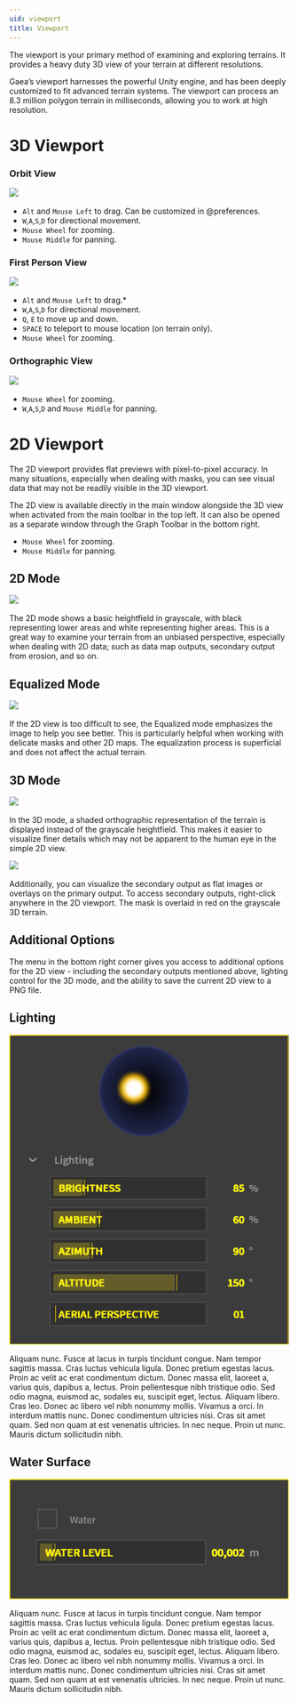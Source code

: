 ```yaml
---
uid: viewport
title: Viewport
---
```


The viewport is your primary method of examining and exploring terrains. It provides a heavy duty 3D view of your terrain at different resolutions.

Gaea’s viewport harnesses the powerful Unity engine, and has been deeply customized to fit advanced terrain systems. The viewport can process an 8.3 million polygon terrain in milliseconds, allowing you to work at high resolution.

# 3D Viewport

### Orbit View

![](/images/ui/Viewport-Orbit.jpg)

- `Alt` and `Mouse Left` to drag. Can be customized in @preferences.
- `W`,`A`,`S`,`D` for directional movement. 
- `Mouse Wheel` for zooming.
- `Mouse Middle` for panning.

### First Person View

![](/images/ui/Viewport-FPS.jpg)

- `Alt` and `Mouse Left` to drag.*
- `W`,`A`,`S`,`D` for directional movement.
- `Q`, `E` to move up and down.
- `SPACE` to teleport to mouse location (on terrain only).
- `Mouse Wheel` for zooming.

### Orthographic View

![](/images/ui/Viewport-Ortho.jpg)

- `Mouse Wheel` for zooming.
- `W`,`A`,`S`,`D` and `Mouse Middle` for panning.

# 2D Viewport

The 2D viewport provides flat previews with pixel-to-pixel accuracy. In many situations, especially when dealing with masks, you can see visual data that may not be readily visible in the 3D viewport. 

The 2D view is available directly in the main window alongside the 3D view when activated from the main toolbar in the top left. It can also be opened as a separate window through the Graph Toolbar in the bottom right.

- `Mouse Wheel` for zooming.
- `Mouse Middle` for panning.

## 2D Mode

![](/images/ui/Map-2D.jpg)

The 2D mode shows a basic heightfield in grayscale, with black representing lower areas and white representing higher areas. This is a great way to examine your terrain from an unbiased perspective, especially when dealing with 2D data; such as data map outputs, secondary output from erosion, and so on.

## Equalized Mode

![](/images/ui/Map-Eq.jpg)

If the 2D view is too difficult to see, the Equalized mode emphasizes the image to help you see better. This is particularly helpful when working with delicate masks and other 2D maps. The equalization process is superficial and does not affect the actual terrain.

## 3D Mode

![](/images/ui/Map-3D.jpg)

In the 3D mode, a shaded orthographic representation of the terrain is displayed instead of the grayscale heightfield. This makes it easier to visualize finer details which may not be apparent to the human eye in the simple 2D view.

![](/images/ui/Map-Overlay.jpg)

Additionally, you can visualize the secondary output as flat images or overlays on the primary output. To access secondary outputs, right-click anywhere in the 2D viewport. The mask is overlaid in red on the grayscale 3D terrain.

## Additional Options

The menu in the bottom right corner gives you access to additional options for the 2D view - including the secondary outputs mentioned above, lighting control for the 3D mode, and the ability to save the current 2D view to a PNG file.


## Lighting

![](/images/ui/Pop-Atmosphere.png)

Aliquam nunc. Fusce at lacus in turpis tincidunt congue. Nam tempor sagittis massa. Cras luctus vehicula ligula. Donec pretium egestas lacus. Proin ac velit ac erat condimentum dictum. Donec massa elit, laoreet a, varius quis, dapibus a, lectus. Proin pellentesque nibh tristique odio. Sed odio magna, euismod ac, sodales eu, suscipit eget, lectus. Aliquam libero. Cras leo. Donec ac libero vel nibh nonummy mollis. Vivamus a orci. In interdum mattis nunc. Donec condimentum ultricies nisi. Cras sit amet quam. Sed non quam at est venenatis ultricies. In nec neque. Proin ut nunc. Mauris dictum sollicitudin nibh. 

## Water Surface

![](/images/ui/Pop-Water.png)

Aliquam nunc. Fusce at lacus in turpis tincidunt congue. Nam tempor sagittis massa. Cras luctus vehicula ligula. Donec pretium egestas lacus. Proin ac velit ac erat condimentum dictum. Donec massa elit, laoreet a, varius quis, dapibus a, lectus. Proin pellentesque nibh tristique odio. Sed odio magna, euismod ac, sodales eu, suscipit eget, lectus. Aliquam libero. Cras leo. Donec ac libero vel nibh nonummy mollis. Vivamus a orci. In interdum mattis nunc. Donec condimentum ultricies nisi. Cras sit amet quam. Sed non quam at est venenatis ultricies. In nec neque. Proin ut nunc. Mauris dictum sollicitudin nibh. 